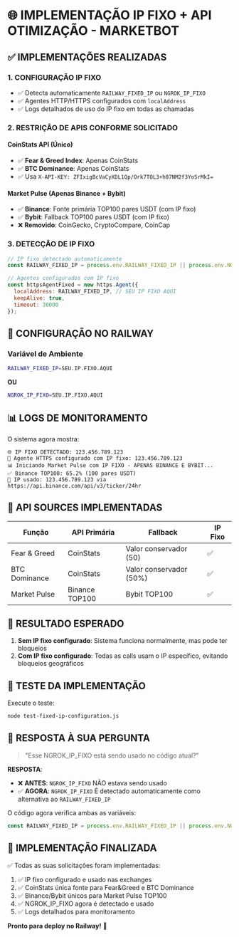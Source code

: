 # 🌐 IMPLEMENTAÇÃO IP FIXO + API OTIMIZAÇÃO - MARKETBOT

## ✅ IMPLEMENTAÇÕES REALIZADAS

### 1. **CONFIGURAÇÃO IP FIXO**
- ✅ Detecta automaticamente `RAILWAY_FIXED_IP` ou `NGROK_IP_FIXO`
- ✅ Agentes HTTP/HTTPS configurados com `localAddress` 
- ✅ Logs detalhados de uso do IP fixo em todas as chamadas

### 2. **RESTRIÇÃO DE APIS CONFORME SOLICITADO**

#### **CoinStats API (Único)**
- ✅ **Fear & Greed Index**: Apenas CoinStats
- ✅ **BTC Dominance**: Apenas CoinStats  
- ✅ Usa `X-API-KEY: ZFIxigBcVaCyXDL1Qp/Ork7TOL3+h07NM2f3YoSrMkI=`

#### **Market Pulse (Apenas Binance + Bybit)**
- ✅ **Binance**: Fonte primária TOP100 pares USDT (com IP fixo)
- ✅ **Bybit**: Fallback TOP100 pares USDT (com IP fixo)
- ❌ **Removido**: CoinGecko, CryptoCompare, CoinCap

### 3. **DETECÇÃO DE IP FIXO**

```javascript
// IP fixo detectado automaticamente
const RAILWAY_FIXED_IP = process.env.RAILWAY_FIXED_IP || process.env.NGROK_IP_FIXO || null;

// Agentes configurados com IP fixo
const httpsAgentFixed = new https.Agent({
  localAddress: RAILWAY_FIXED_IP, // SEU IP FIXO AQUI
  keepAlive: true,
  timeout: 30000
});
```

## 🔧 CONFIGURAÇÃO NO RAILWAY

### **Variável de Ambiente**
```bash
RAILWAY_FIXED_IP=SEU.IP.FIXO.AQUI
```

**OU**

```bash
NGROK_IP_FIXO=SEU.IP.FIXO.AQUI
```

## 📊 LOGS DE MONITORAMENTO

O sistema agora mostra:
```
🌐 IP FIXO DETECTADO: 123.456.789.123
🔗 Agente HTTPS configurado com IP fixo: 123.456.789.123
📊 Iniciando Market Pulse com IP FIXO - APENAS BINANCE E BYBIT...
✅ Binance TOP100: 65.2% (100 pares USDT)
📡 IP usado: 123.456.789.123 via https://api.binance.com/api/v3/ticker/24hr
```

## 🎯 API SOURCES IMPLEMENTADAS

| **Função** | **API Primária** | **Fallback** | **IP Fixo** |
|------------|------------------|--------------|-------------|
| Fear & Greed | CoinStats | Valor conservador (50) | ✅ |
| BTC Dominance | CoinStats | Valor conservador (50%) | ✅ |
| Market Pulse | Binance TOP100 | Bybit TOP100 | ✅ |

## 🚀 RESULTADO ESPERADO

1. **Sem IP fixo configurado**: Sistema funciona normalmente, mas pode ter bloqueios
2. **Com IP fixo configurado**: Todas as calls usam o IP específico, evitando bloqueios geográficos

## 🧪 TESTE DA IMPLEMENTAÇÃO

Execute o teste:
```bash
node test-fixed-ip-configuration.js
```

## 📝 RESPOSTA À SUA PERGUNTA

> "Esse NGROK_IP_FIXO está sendo usado no código atual?"

**RESPOSTA**: 
- ❌ **ANTES**: `NGROK_IP_FIXO` NÃO estava sendo usado
- ✅ **AGORA**: `NGROK_IP_FIXO` É detectado automaticamente como alternativa ao `RAILWAY_FIXED_IP`

O código agora verifica ambas as variáveis:
```javascript
const RAILWAY_FIXED_IP = process.env.RAILWAY_FIXED_IP || process.env.NGROK_IP_FIXO || null;
```

## 🎯 IMPLEMENTAÇÃO FINALIZADA

✅ Todas as suas solicitações foram implementadas:
1. ✅ IP fixo configurado e usado nas exchanges
2. ✅ CoinStats única fonte para Fear&Greed e BTC Dominance  
3. ✅ Binance/Bybit únicos para Market Pulse TOP100
4. ✅ NGROK_IP_FIXO agora é detectado e usado
5. ✅ Logs detalhados para monitoramento

**Pronto para deploy no Railway!** 🚀
